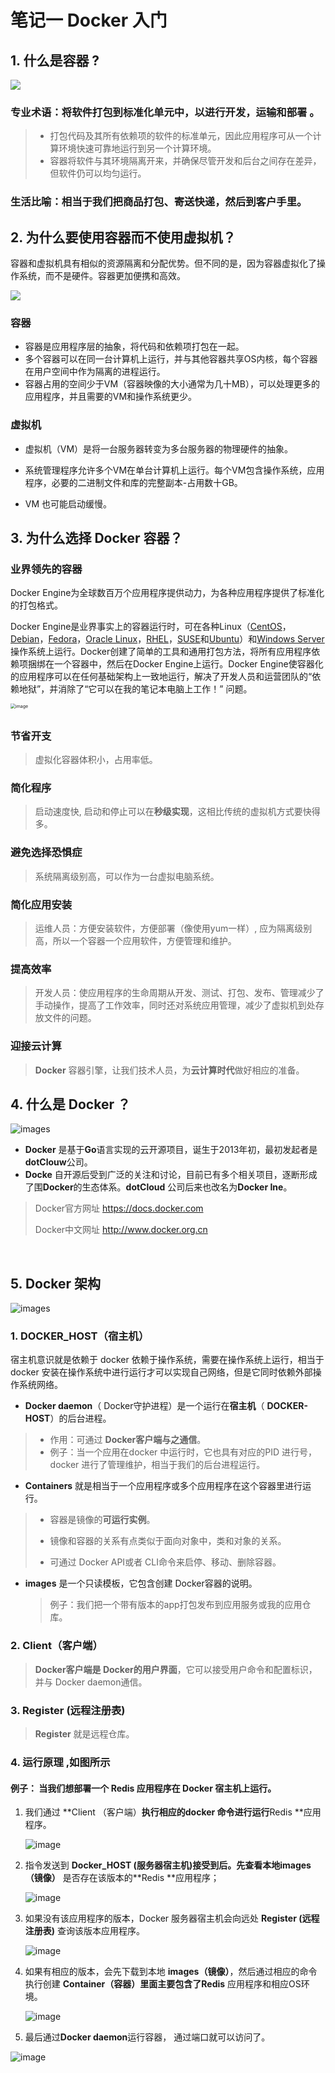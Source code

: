 # 笔记一 Docker 入门

## 1. 什么是容器 ?

![](./../../../statics/images/docker/container-what-is-container.png)

### 专业术语：将软件打包到标准化单元中，以进行开发，运输和部署 。

> - 打包代码及其所有依赖项的软件的标准单元，因此应用程序可从一个计算环境快速可靠地运行到另一个计算环境。
> - 容器将软件与其环境隔离开来，并确保尽管开发和后台之间存在差异，但软件仍可以均匀运行。



### 生活比喻：相当于我们把商品打包、寄送快递，然后到客户手里。



## 2. 为什么要使用容器而不使用虚拟机？

容器和虚拟机具有相似的资源隔离和分配优势。但不同的是，因为容器虚拟化了操作系统，而不是硬件。容器更加便携和高效。

![](./../../../statics/images/docker/docker_containt_compose_vm.png)

### 容器

- 容器是应用程序层的抽象，将代码和依赖项打包在一起。
- 多个容器可以在同一台计算机上运行，并与其他容器共享OS内核，每个容器在用户空间中作为隔离的进程运行。
- 容器占用的空间少于VM（容器映像的大小通常为几十MB），可以处理更多的应用程序，并且需要的VM和操作系统更少。

### 虚拟机

- 虚拟机（VM）是将一台服务器转变为多台服务器的物理硬件的抽象。

- 系统管理程序允许多个VM在单台计算机上运行。每个VM包含操作系统，应用程序，必要的二进制文件和库的完整副本-占用数十GB。

- VM 也可能启动缓慢。

  

## 3.  为什么选择 Docker 容器？

### 业界领先的容器

Docker Engine为全球数百万个应用程序提供动力，为各种应用程序提供了标准化的打包格式。

Docker Engine是业界事实上的容器运行时，可在各种Linux（[CentOS](https://hub.docker.com/editions/community/docker-ce-server-centos)，[Debian](https://hub.docker.com/editions/community/docker-ce-server-debian)，[Fedora](https://hub.docker.com/editions/community/docker-ce-server-fedora)，[Oracle Linux](https://hub.docker.com/editions/enterprise/docker-ee-server-oraclelinux)，[RHEL](https://hub.docker.com/editions/enterprise/docker-ee-server-rhel)，[SUSE](https://hub.docker.com/editions/enterprise/docker-ee-server-sles)和[Ubuntu](https://hub.docker.com/editions/community/docker-ce-server-ubuntu)）和[Windows Server](https://hub.docker.com/editions/enterprise/docker-ee-server-windows)操作系统上运行。Docker创建了简单的工具和通用打包方法，将所有应用程序依赖项捆绑在一个容器中，然后在Docker Engine上运行。Docker Engine使容器化的应用程序可以在任何基础架构上一致地运行，解决了开发人员和运营团队的“依赖地狱”，并消除了“它可以在我的笔记本电脑上工作！” 问题。

<img src="./../../../statics/images/docker/Docker-Website-2018-Diagrams-071918-V5_a-Docker-Engine-page-first-panel.png" alt="image" style="zoom:50%;" />

## 

### 节省开支

> 虚拟化容器体积小，占用率低。

### 简化程序

> 启动速度快, 启动和停止可以在**秒级实现**，这相比传统的虚拟机方式要快得多。

### 避免选择恐惧症

> 系统隔离级别高，可以作为一台虚拟电脑系统。

### 简化应用安装

> 运维人员：方便安装软件，方便部署（像使用yum一样）,  应为隔离级别高，所以一个容器一个应用软件，方便管理和维护。

### 提高效率

> 开发人员：使应用程序的生命周期从开发、测试、打包、发布、管理减少了手动操作，提高了工作效率，同时还对系统应用管理，减少了虚拟机到处存放文件的问题。

### 迎接云计算

> **Docker** 容器引擎，让我们技术人员，为**云计算时代**做好相应的准备。



## 4. 什么是 Docker ？

![images](./../../../statics/images/docker/logo.jpg)

- **Docker** 是基于**Go**语言实现的云开源项目，诞生于2013年初，最初发起者是**dotClouw**公司。
- **Docke** 自开源后受到广泛的关注和讨论，目前已有多个相关项目，逐断形成了围**Docker**的生态体系。**dotCloud** 公司后来也改名为**Docker Ine**。
  
> Docker官方网址 https://docs.docker.com 
>
> Docker中文网址 http://www.docker.org.cn

&nbsp;

## 5. Docker 架构

![images](./../../../statics/images/docker/docker-01.jpg)



### 1. DOCKER_HOST（宿主机）

宿主机意识就是依赖于 docker 依赖于操作系统，需要在操作系统上运行，相当于docker 安装在操作系统中进行运行才可以实现自己网络，但是它同时依赖外部操作系统网络。

-  **Docker daemon**（ Docker守护进程）是一个运行在**宿主机**（ **DOCKER-HOST**）的后台进程。

  > - 作用：可通过 **Docker客户端与之通信**。
  > - 例子：当一个应用在docker 中运行时，它也具有对应的PID 进行号，docker 进行了管理维护，相当于我们的后台进程运行。

  

-  **Containers**  就是相当于一个应用程序或多个应用程序在这个容器里进行运行。

  > - 容器是镜像的**可运行实例**。
  >
  > - 镜像和容器的关系有点类似于面向对象中，类和对象的关系。
  >
  > - 可通过 Docker API或者 CLI命令来启停、移动、删除容器。

  

- **images** 是一个只读模板，它包含创建 Docker容器的说明。

  > 例子：我们把一个带有版本的app打包发布到应用服务或我的应用仓库。

  

### 2. Client（客户端）

> **Docker客户端是 Docker的用户界面**，它可以接受用户命令和配置标识，并与 Docker daemon通信。



### 3. Register (远程注册表)

> **Register** 就是远程仓库。



### 4. 运行原理 ,如图所示

#### 例子： 当我们想部署一个 Redis 应用程序在 Docker 宿主机上运行。

1. 我们通过 **Client （客户端）**执行相应的docker 命令进行运行**Redis **应用程序。

   ![image](./../../../statics/images/docker/pocess_05.png)

   

2. 指令发送到 **Docker_HOST (服务器宿主机)**接受到后。先查看本地**images（镜像）** 是否存在该版本的**Redis **应用程序；

   ![image](./../../../statics/images/docker/pocess_01.png)

3. 如果没有该应用程序的版本，Docker 服务器宿主机会向远处 **Register (远程注册表)** 查询该版本应用程序。

   ![image](./../../../statics/images/docker/pocess_02.png)

4. 如果有相应的版本，会先下载到本地 **images（镜像）**，然后通过相应的命令执行创建 **Container（容器）**里面主要包含了**Redis** 应用程序和相应OS环境。

   ![image](./../../../statics/images/docker/pocess_03.png)



5. 最后通过**Docker daemon**运行容器， 通过端口就可以访问了。

![image](./../../../statics/images/docker/pocess_04.png)






​    


​    
